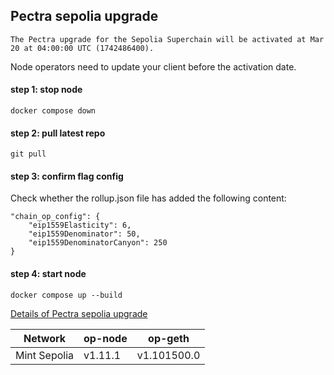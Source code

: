 ## Pectra sepolia upgrade
```
The Pectra upgrade for the Sepolia Superchain will be activated at Mar 20 at 04:00:00 UTC (1742486400).
```

Node operators need to update your client before the activation date.

#### step 1: stop node
```
docker compose down
```

#### step 2: pull latest repo
```
git pull
```

#### step 3: confirm flag config

Check whether the rollup.json file has added the following content:

```
"chain_op_config": {
    "eip1559Elasticity": 6,
    "eip1559Denominator": 50,
    "eip1559DenominatorCanyon": 250
}
```

#### step 4: start node
```
docker compose up --build
```

[Details of Pectra sepolia upgrade](https://docs.optimism.io/notices/pectra-changes)

| Network | op-node | op-geth |
| ------- | ------- | ------- |
| Mint Sepolia | v1.11.1 | v1.101500.0 |


